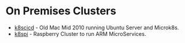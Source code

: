 # On Premises Clusters

* [k8scicd](in-cluster) - Old Mac Mid 2010 running Ubuntu Server and Microk8s.
* [k8spi](k8s-pi) - Raspberry Cluster to run ARM MicroServices.